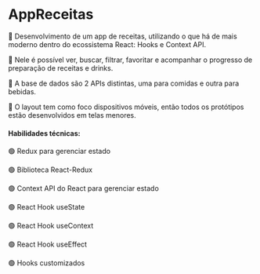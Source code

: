# AppReceitas

:pancakes: Desenvolvimento de um app de receitas, utilizando o que há de mais moderno dentro do ecossistema React: Hooks e Context API.

:poultry_leg: Nele é possível ver, buscar, filtrar, favoritar e acompanhar o progresso de preparação de receitas e drinks.

:hamburger: A base de dados são 2 APIs distintas, uma para comidas e outra para bebidas.

:tropical_drink: O layout tem como foco dispositivos móveis, então todos os protótipos estão desenvolvidos em telas menores.


#### Habilidades técnicas:

:green_circle: Redux para gerenciar estado  

:green_circle: Biblioteca React-Redux  

:green_circle: Context API do React para gerenciar estado  

:green_circle: React Hook useState  

:green_circle: React Hook useContext  

:green_circle: React Hook useEffect  

:green_circle: Hooks customizados
